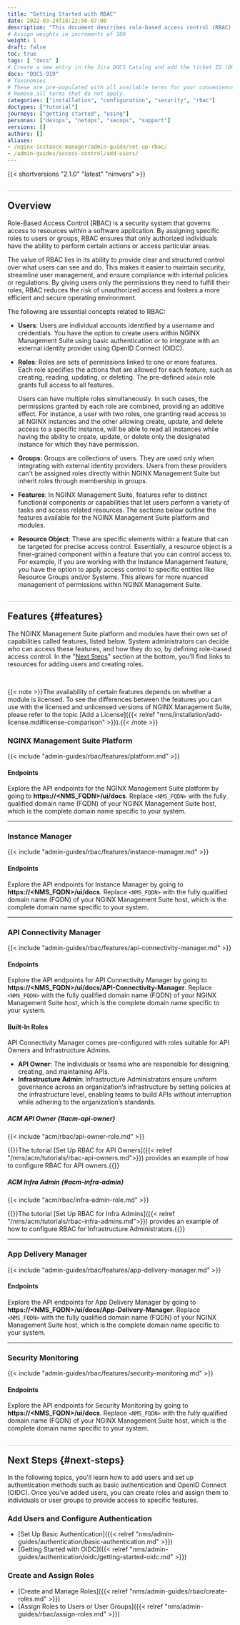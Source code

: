 ```yaml
---
title: "Getting Started with RBAC"
date: 2022-03-24T16:23:50-07:00
description: "This document describes role-based access control (RBAC) in NGINX Management Suite, outlining essential concepts and features. It serves as a starting point, linking to additional resources and how-to topics for those looking to set up and manage access controls effectively."
# Assign weights in increments of 100
weight: 1
draft: false
toc: true
tags: [ "docs" ]
# Create a new entry in the Jira DOCS Catalog and add the ticket ID (DOCS-<number>) below
docs: "DOCS-919"
# Taxonomies
# These are pre-populated with all available terms for your convenience.
# Remove all terms that do not apply.
categories: ["installation", "configuration", "security", "rbac"]
doctypes: ["tutorial"]
journeys: ["getting started", "using"]
personas: ["devops", "netops", "secops", "support"]
versions: []
authors: []
aliases:
- /nginx-instance-manager/admin-guide/set-up-rbac/
- /admin-guides/access-control/add-users/
---
```


<style>
h2 {
  border-top: 1px solid #ccc;
  padding-top:20px;
}
</style>

{{< shortversions "2.1.0" "latest" "nimvers" >}}

## Overview

Role-Based Access Control (RBAC) is a security system that governs access to resources within a software application. By assigning specific roles to users or groups, RBAC ensures that only authorized individuals have the ability to perform certain actions or access particular areas.

The value of RBAC lies in its ability to provide clear and structured control over what users can see and do. This makes it easier to maintain security, streamline user management, and ensure compliance with internal policies or regulations. By giving users only the permissions they need to fulfill their roles, RBAC reduces the risk of unauthorized access and fosters a more efficient and secure operating environment.

The following are essential concepts related to RBAC:

- **Users**: Users are individual accounts identified by a username and credentials. You have the option to create users within NGINX Management Suite using basic authentication or to integrate with an external identity provider using OpenID Connect (OIDC).
- **Roles**: Roles are sets of permissions linked to one or more features. Each role specifies the actions that are allowed for each feature, such as creating, reading, updating, or deleting. The pre-defined `admin` role grants full access to all features.

   Users can have multiple roles simultaneously. In such cases, the permissions granted by each role are combined, providing an additive effect. For instance, a user with two roles, one granting read access to all NGINX instances and the other allowing create, update, and delete access to a specific instance, will be able to read all instances while having the ability to create, update, or delete only the designated instance for which they have permission.

- **Groups**: Groups are collections of users. They are used only when integrating with external identity providers. Users from these providers can't be assigned roles directly within NGINX Management Suite but inherit roles through membership in groups.
- **Features**: In NGINX Management Suite, features refer to distinct functional components or capabilities that let users perform a variety of tasks and access related resources. The sections below outline the features available for the NGINX Management Suite platform and modules.
- **Resource Object**: These are specific elements within a feature that can be targeted for precise access control. Essentially, a resource object is a finer-grained component within a feature that you can control access to. For example, if you are working with the Instance Management feature, you have the option to apply access control to specific entities like Resource Groups and/or Systems. This allows for more nuanced management of permissions within NGINX Management Suite.

## Features {#features}

The NGINX Management Suite platform and modules have their own set of capabilities called features, listed below. System administrators can decide who can access these features, and how they do so, by defining role-based access control. In the "[Next Steps](#next-steps)" section at the bottom, you'll find links to resources for adding users and creating roles.

<br>

{{< note >}}The availability of certain features depends on whether a module is licensed. To see the differences between the features you can use with the licensed and unlicensed versions of NGINX Management Suite, please refer to the topic [Add a License]({{< relref "nms/installation/add-license.md#license-comparison" >}}).{{< /note >}}

### NGINX Management Suite Platform

{{< include "admin-guides/rbac/features/platform.md" >}}

#### Endpoints

Explore the API endpoints for the NGINX Management Suite platform by going to **https://<NMS_FQDN>/ui/docs**. Replace `<NMS_FQDN>` with the fully qualified domain name (FQDN) of your NGINX Management Suite host, which is the complete domain name specific to your system.

---

### Instance Manager

{{< include "admin-guides/rbac/features/instance-manager.md" >}}


#### Endpoints

Explore the API endpoints for Instance Manager by going to **https://<NMS_FQDN>/ui/docs**. Replace `<NMS_FQDN>` with the fully qualified domain name (FQDN) of your NGINX Management Suite host, which is the complete domain name specific to your system.

---

### API Connectivity Manager

{{< include "admin-guides/rbac/features/api-connectivity-manager.md" >}}


#### Endpoints

Explore the API endpoints for API Connectivity Manager by going to **https://<NMS_FQDN>/ui/docs/API-Connectivity-Manager**. Replace `<NMS_FQDN>` with the fully qualified domain name (FQDN) of your NGINX Management Suite host, which is the complete domain name specific to your system.

#### Built-In Roles

API Connectivity Manager comes pre-configured with roles suitable for API Owners and Infrastructure Admins.

- **API Owner**: The individuals or teams who are responsible for designing, creating, and maintaining APIs.
- **Infrastructure Admin**: Infrastructure Administrators ensure uniform governance across an organization’s infrastructure by setting policies at the infrastructure level, enabling teams to build APIs without interruption while adhering to the organization’s standards.

##### ACM API Owner {#acm-api-owner}

{{< include "acm/rbac/api-owner-role.md" >}}

{{<see-also>}}The tutorial [Set Up RBAC for API Owners]({{< relref "/nms/acm/tutorials/rbac-api-owners.md">}}) provides an example of how to configure RBAC for API owners.{{</see-also>}}

##### ACM Infra Admin {#acm-infra-admin}

{{< include "acm/rbac/infra-admin-role.md" >}}

{{<see-also>}}The tutorial [Set Up RBAC for Infra Admins]({{< relref "/nms/acm/tutorials/rbac-infra-admins.md">}}) provides an example of how to configure RBAC for Infrastructure Administrators.{{</see-also>}}

---

### App Delivery Manager

{{< include "admin-guides/rbac/features/app-delivery-manager.md" >}}


#### Endpoints

Explore the API endpoints for App Delivery Manager by going to **https://<NMS_FQDN>/ui/docs/App-Delivery-Manager**. Replace `<NMS_FQDN>` with the fully qualified domain name (FQDN) of your NGINX Management Suite host, which is the complete domain name specific to your system.

---

### Security Monitoring

{{< include "admin-guides/rbac/features/security-monitoring.md" >}}


#### Endpoints

Explore the API endpoints for Security Monitoring by going to **https://<NMS_FQDN>/ui/docs**. Replace `<NMS_FQDN>` with the fully qualified domain name (FQDN) of your NGINX Management Suite host, which is the complete domain name specific to your system.

## Next Steps {#next-steps}

In the following topics, you'll learn how to add users and set up authentication methods such as basic authentication and OpenID Connect (OIDC). Once you've added users, you can create roles and assign them to individuals or user groups to provide access to specific features.

### Add Users and Configure Authentication

- [Set Up Basic Authentication]({{< relref "nms/admin-guides/authentication/basic-authentication.md" >}})
- [Getting Started with OIDC]({{< relref "nms/admin-guides/authentication/oidc/getting-started-oidc.md" >}})

### Create and Assign Roles

- [Create and Manage Roles]({{< relref "nms/admin-guides/rbac/create-roles.md" >}})
- [Assign Roles to Users or User Groups]({{< relref "nms/admin-guides/rbac/assign-roles.md" >}})
